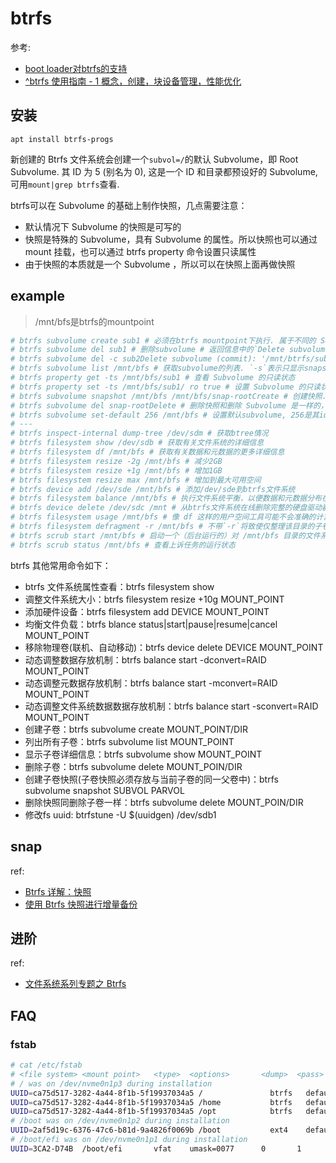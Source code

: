 # btrfs
参考:
- [boot loader对btrfs的支持](https://wiki.archlinux.org/index.php/Arch_boot_process)
- [^btrfs 使用指南 - 1 概念，创建，块设备管理，性能优化](https://developer.aliyun.com/article/50)

## 安装
`apt install btrfs-progs`

新创建的 Btrfs 文件系统会创建一个`subvol=/`的默认 Subvolume，即 Root Subvolume. 其 ID 为 5 (别名为 0), 这是一个 ID 和目录都预设好的 Subvolume, 可用`mount|grep btrfs`查看.

btrfs可以在 Subvolume 的基础上制作快照，几点需要注意：
- 默认情况下 Subvolume 的快照是可写的
- 快照是特殊的 Subvolume，具有 Subvolume 的属性。所以快照也可以通过 mount 挂载，也可以通过 btrfs property 命令设置只读属性
- 由于快照的本质就是一个 Subvolume ，所以可以在快照上面再做快照

## example
> /mnt/bfs是btrfs的mountpoint

```bash
# btrfs subvolume create sub1 # 必须在btrfs mountpoint下执行. 属于不同的 Subvolume 间的文件不能建立硬链接, 且rm命令无法删除subvolume
# btrfs subvolume del sub1 # 删除subvolume # 返回信息中的`Delete subvolume (no-commit)`，表示 Subvolume 被删除了，但没有提交, 即删除操作在内存里面生效了，但磁盘上的内容还没删，意味着如果这个时候系统 Crash 掉，这个 Subvolume 有可能还会回来. Btrfs 这样做的好处是删除速度很快，不会影响使用，缺点是有可能在后台 Commit 的过程中系统挂掉，导致 Commit 失败.
# btrfs subvolume del -c sub2Delete subvolume (commit): '/mnt/btrfs/sub1' # 在删除 Subvolume 的时候指定 -c 参数，这样 btrfs命令会等提交完成之后再返回, 否则就需要`btrfs subvolume sync <mountpoint>`
# btrfs subvolume list /mnt/bfs # 获取subvolume的列表. `-s`表示只显示snapshot
# btrfs property get -ts /mnt/bfs/sub1 # 查看 Subvolume 的只读状态
# btrfs property set -ts /mnt/bfs/sub1/ ro true # 设置 Subvolume 的只读状态
# btrfs subvolume snapshot /mnt/bfs /mnt/bfs/snap-rootCreate # 创建快照. 默认可写, 除非使用`-r`指定只读
# btrfs subvolume del snap-rootDelete # 删除快照和删除 Subvolume 是一样的，即没有commit.
# btrfs subvolume set-default 256 /mnt/bfs # 设置默认subvolume, 256是其id. Btrfs 分区的默认 Subvolume，即在挂载磁盘的时候，可以只让分区中的指定 Subvolume 对用户可见.
# ---
# btrfs inspect-internal dump-tree /dev/sdm # 获取btree情况
# btrfs filesystem show /dev/sdb # 获取有关文件系统的详细信息
# btrfs filesystem df /mnt/bfs # 获取有关数据和元数据的更多详细信息
# btrfs filesystem resize -2g /mnt/bfs # 减少2GB
# btrfs filesystem resize +1g /mnt/bfs # 增加1GB
# btrfs filesystem resize max /mnt/bfs # 增加到最大可用空间
# btrfs device add /dev/sde /mnt/bfs # 添加/dev/sde到btrfs文件系统
# btrfs filesystem balance /mnt/bfs # 执行文件系统平衡，以便数据和元数据分布在所有设备上
# btrfs device delete /dev/sdc /mnt # 从btrfs文件系统在线删除完整的硬盘驱动器
# btrfs filesystem usage /mnt/bfs # 像 df 这样的用户空间工具可能不会准确的计算剩余空间 (由于并无分别计算文件和元数据的使用状况) . 推荐使用 btrfs filesystem usage 来查看使用状况
# btrfs filesystem defragment -r /mnt/bfs # 不带`-r`将致使仅整理该目录的子卷所拥有的元数据
# btrfs scrub start /mnt/bfs # 启动一个（后台运行的）对 /mnt/bfs 目录的文件系统的在线检查任务
# btrfs scrub status /mnt/bfs # 查看上诉任务的运行状态
```

btrfs 其他常用命令如下：
- btrfs 文件系统属性查看：btrfs filesystem show
- 调整文件系统大小：btrfs filesystem resize +10g MOUNT_POINT
- 添加硬件设备：btrfs filesystem add DEVICE MOUNT_POINT
- 均衡文件负载：btrfs blance status|start|pause|resume|cancel MOUNT_POINT
- 移除物理卷(联机、自动移动)：btrfs device delete DEVICE MOUNT_POINT
- 动态调整数据存放机制：btrfs balance start -dconvert=RAID MOUNT_POINT
- 动态调整元数据存放机制：btrfs balance start -mconvert=RAID MOUNT_POINT
- 动态调整文件系统数据数据存放机制：btrfs balance start -sconvert=RAID MOUNT_POINT
- 创建子卷：btrfs subvolume create MOUNT_POINT/DIR
- 列出所有子卷：btrfs subvolume list MOUNT_POINT
- 显示子卷详细信息：btrfs subvolume show MOUNT_POINT
- 删除子卷：btrfs subvolume delete MOUNT_POIN/DIR
- 创建子卷快照(子卷快照必须存放与当前子卷的同一父卷中)：btrfs subvolume snapshot SUBVOL PARVOL
- 删除快照同删除子卷一样：btrfs subvolume delete MOUNT_POIN/DIR
- 修改fs uuid: btrfstune -U $(uuidgen) /dev/sdb1

## snap
ref:
- [Btrfs 详解：快照](https://linux.cn/article-16287-1.html)
- [使用 Btrfs 快照进行增量备份](https://linux.cn/article-12653-1.html)

## 进阶
ref:
- [文件系统系列专题之 Btrfs](https://blog.csdn.net/zhuzongpeng/article/details/127115533)

## FAQ
### fstab
```bash
# cat /etc/fstab
# <file system> <mount point>   <type>  <options>       <dump>  <pass>
# / was on /dev/nvme0n1p3 during installation
UUID=ca75d517-3282-4a44-8f1b-5f19937034a5 /               btrfs   defaults,subvol=@rootfs 0       0
UUID=ca75d517-3282-4a44-8f1b-5f19937034a5 /home           btrfs   defaults,subvol=home    0       0
UUID=ca75d517-3282-4a44-8f1b-5f19937034a5 /opt            btrfs   defaults,subvol=opt     0       0
# /boot was on /dev/nvme0n1p2 during installation
UUID=2af5d19c-6376-47c6-b81d-9a4826f0069b /boot           ext4    defaults        0       2
# /boot/efi was on /dev/nvme0n1p1 during installation
UUID=3CA2-D74B  /boot/efi       vfat    umask=0077      0       1
```

